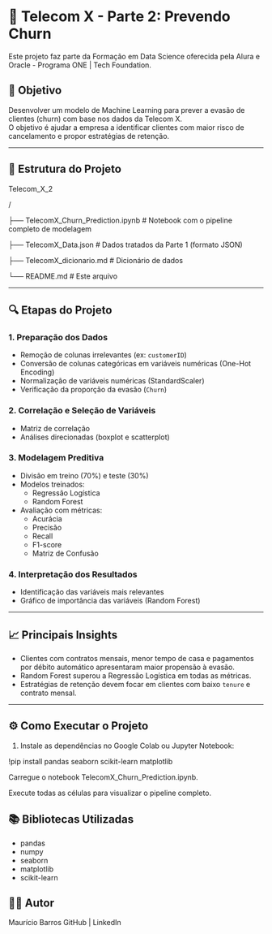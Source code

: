 # 🚀 Telecom X - Parte 2: Prevendo Churn

Este projeto faz parte da Formação em Data Science oferecida pela Alura e Oracle - Programa ONE | Tech Foundation.

## 🎯 Objetivo

Desenvolver um modelo de Machine Learning para prever a evasão de clientes (churn) com base nos dados da Telecom X.  
O objetivo é ajudar a empresa a identificar clientes com maior risco de cancelamento e propor estratégias de retenção.

---

## 📂 Estrutura do Projeto

Telecom_X_2

/

├── TelecomX_Churn_Prediction.ipynb # Notebook com o pipeline completo de modelagem

├── TelecomX_Data.json # Dados tratados da Parte 1 (formato JSON)

├── TelecomX_dicionario.md # Dicionário de dados

└── README.md # Este arquivo

---

## 🔍 Etapas do Projeto

### 1. **Preparação dos Dados**
- Remoção de colunas irrelevantes (ex: `customerID`)
- Conversão de colunas categóricas em variáveis numéricas (One-Hot Encoding)
- Normalização de variáveis numéricas (StandardScaler)
- Verificação da proporção da evasão (`Churn`)

### 2. **Correlação e Seleção de Variáveis**
- Matriz de correlação
- Análises direcionadas (boxplot e scatterplot)

### 3. **Modelagem Preditiva**
- Divisão em treino (70%) e teste (30%)
- Modelos treinados:
  - Regressão Logística
  - Random Forest
- Avaliação com métricas:
  - Acurácia
  - Precisão
  - Recall
  - F1-score
  - Matriz de Confusão

### 4. **Interpretação dos Resultados**
- Identificação das variáveis mais relevantes
- Gráfico de importância das variáveis (Random Forest)

---

## 📈 Principais Insights

- Clientes com contratos mensais, menor tempo de casa e pagamentos por débito automático apresentaram maior propensão à evasão.
- Random Forest superou a Regressão Logística em todas as métricas.
- Estratégias de retenção devem focar em clientes com baixo `tenure` e contrato mensal.

---

## ⚙️ Como Executar o Projeto

1. Instale as dependências no Google Colab ou Jupyter Notebook:

!pip install pandas seaborn scikit-learn matplotlib

Carregue o notebook TelecomX_Churn_Prediction.ipynb.

Execute todas as células para visualizar o pipeline completo.

## 📚 Bibliotecas Utilizadas
- pandas
- numpy
- seaborn
- matplotlib
- scikit-learn

## 👨‍💻 Autor
Maurício Barros
GitHub | LinkedIn

